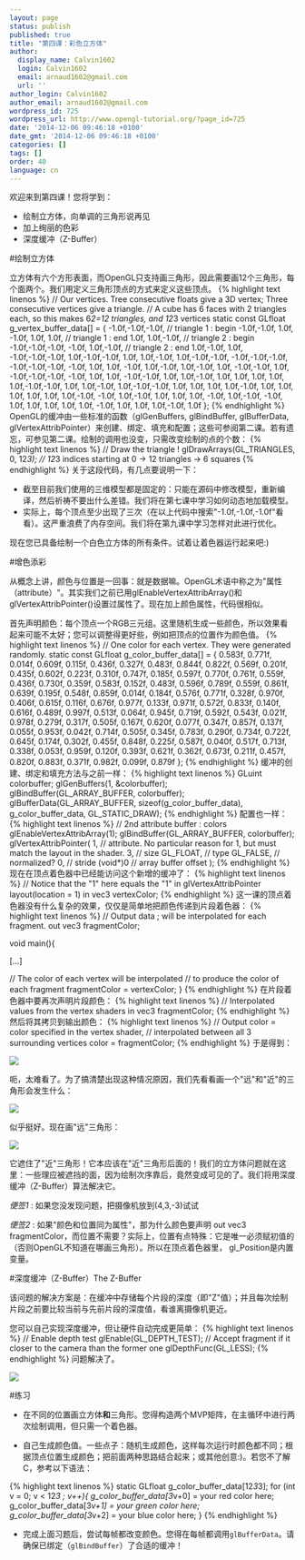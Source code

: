 ```yaml
---
layout: page
status: publish
published: true
title: "第四课：彩色立方体"
author:
  display_name: Calvin1602
  login: Calvin1602
  email: arnaud1602@gmail.com
  url: ''
author_login: Calvin1602
author_email: arnaud1602@gmail.com
wordpress_id: 725
wordpress_url: http://www.opengl-tutorial.org/?page_id=725
date: '2014-12-06 09:46:18 +0100'
date_gmt: '2014-12-06 09:46:18 +0100'
categories: []
tags: []
order: 40
language: cn
---
```


欢迎来到第四课！您将学到：

* 绘制立方体，向单调的三角形说再见
* 加上绚丽的色彩
* 深度缓冲（Z-Buffer）


#绘制立方体

立方体有六个方形表面，而OpenGL只支持画三角形，因此需要画12个三角形，每个面两个。我们用定义三角形顶点的方式来定义这些顶点。
{% highlight text linenos %}
// Our vertices. Tree consecutive floats give a 3D vertex; Three consecutive vertices give a triangle.
// A cube has 6 faces with 2 triangles each, so this makes 6*2=12 triangles, and 12*3 vertices
static const GLfloat g_vertex_buffer_data[] = {
-1.0f,-1.0f,-1.0f, // triangle 1 : begin
-1.0f,-1.0f, 1.0f,
-1.0f, 1.0f, 1.0f, // triangle 1 : end
1.0f, 1.0f,-1.0f, // triangle 2 : begin
-1.0f,-1.0f,-1.0f,
-1.0f, 1.0f,-1.0f, // triangle 2 : end
1.0f,-1.0f, 1.0f,
-1.0f,-1.0f,-1.0f,
1.0f,-1.0f,-1.0f,
1.0f, 1.0f,-1.0f,
1.0f,-1.0f,-1.0f,
-1.0f,-1.0f,-1.0f,
-1.0f,-1.0f,-1.0f,
-1.0f, 1.0f, 1.0f,
-1.0f, 1.0f,-1.0f,
1.0f,-1.0f, 1.0f,
-1.0f,-1.0f, 1.0f,
-1.0f,-1.0f,-1.0f,
-1.0f, 1.0f, 1.0f,
-1.0f,-1.0f, 1.0f,
1.0f,-1.0f, 1.0f,
1.0f, 1.0f, 1.0f,
1.0f,-1.0f,-1.0f,
1.0f, 1.0f,-1.0f,
1.0f,-1.0f,-1.0f,
1.0f, 1.0f, 1.0f,
1.0f,-1.0f, 1.0f,
1.0f, 1.0f, 1.0f,
1.0f, 1.0f,-1.0f,
-1.0f, 1.0f,-1.0f,
1.0f, 1.0f, 1.0f,
-1.0f, 1.0f,-1.0f,
-1.0f, 1.0f, 1.0f,
1.0f, 1.0f, 1.0f,
-1.0f, 1.0f, 1.0f,
1.0f,-1.0f, 1.0f
};
{% endhighlight %}
OpenGL的缓冲由一些标准的函数（glGenBuffers, glBindBuffer, glBufferData, glVertexAttribPointer）来创建、绑定、填充和配置；这些可参阅第二课。若有遗忘，可参见第二课。绘制的调用也没变，只需改变绘制的点的个数：
{% highlight text linenos %}
// Draw the triangle !
glDrawArrays(GL_TRIANGLES, 0, 12*3); // 12*3 indices starting at 0 -> 12 triangles -> 6 squares
{% endhighlight %}
关于这段代码，有几点要说明一下：

* 截至目前我们使用的三维模型都是固定的：只能在源码中修改模型，重新编译，然后祈祷不要出什么差错。我们将在第七课中学习如何动态地加载模型。
* 实际上，每个顶点至少出现了三次（在以上代码中搜索"-1.0f,-1.0f,-1.0f"看看）。这严重浪费了内存空间。我们将在第九课中学习怎样对此进行优化。

现在您已具备绘制一个白色立方体的所有条件。试着让着色器运行起来吧:)

#增色添彩

从概念上讲，颜色与位置是一回事：就是数据嘛。OpenGL术语中称之为"属性（attribute）"。其实我们之前已用glEnableVertexAttribArray()和glVertexAttribPointer()设置过属性了。现在加上颜色属性，代码很相似。

首先声明颜色：每个顶点一个RGB三元组。这里随机生成一些颜色，所以效果看起来可能不太好；您可以调整得更好些，例如把顶点的位置作为颜色值。
{% highlight text linenos %}
// One color for each vertex. They were generated randomly.
static const GLfloat g_color_buffer_data[] = {
0.583f, 0.771f, 0.014f,
0.609f, 0.115f, 0.436f,
0.327f, 0.483f, 0.844f,
0.822f, 0.569f, 0.201f,
0.435f, 0.602f, 0.223f,
0.310f, 0.747f, 0.185f,
0.597f, 0.770f, 0.761f,
0.559f, 0.436f, 0.730f,
0.359f, 0.583f, 0.152f,
0.483f, 0.596f, 0.789f,
0.559f, 0.861f, 0.639f,
0.195f, 0.548f, 0.859f,
0.014f, 0.184f, 0.576f,
0.771f, 0.328f, 0.970f,
0.406f, 0.615f, 0.116f,
0.676f, 0.977f, 0.133f,
0.971f, 0.572f, 0.833f,
0.140f, 0.616f, 0.489f,
0.997f, 0.513f, 0.064f,
0.945f, 0.719f, 0.592f,
0.543f, 0.021f, 0.978f,
0.279f, 0.317f, 0.505f,
0.167f, 0.620f, 0.077f,
0.347f, 0.857f, 0.137f,
0.055f, 0.953f, 0.042f,
0.714f, 0.505f, 0.345f,
0.783f, 0.290f, 0.734f,
0.722f, 0.645f, 0.174f,
0.302f, 0.455f, 0.848f,
0.225f, 0.587f, 0.040f,
0.517f, 0.713f, 0.338f,
0.053f, 0.959f, 0.120f,
0.393f, 0.621f, 0.362f,
0.673f, 0.211f, 0.457f,
0.820f, 0.883f, 0.371f,
0.982f, 0.099f, 0.879f
};
{% endhighlight %}
缓冲的创建、绑定和填充方法与之前一样：
{% highlight text linenos %}
GLuint colorbuffer;
glGenBuffers(1, &colorbuffer);
glBindBuffer(GL_ARRAY_BUFFER, colorbuffer);
glBufferData(GL_ARRAY_BUFFER, sizeof(g_color_buffer_data), g_color_buffer_data, GL_STATIC_DRAW);
{% endhighlight %}
配置也一样：
{% highlight text linenos %}
// 2nd attribute buffer : colors
glEnableVertexAttribArray(1);
glBindBuffer(GL_ARRAY_BUFFER, colorbuffer);
glVertexAttribPointer(
1, // attribute. No particular reason for 1, but must match the layout in the shader.
3, // size
GL_FLOAT, // type
GL_FALSE, // normalized?
0, // stride
(void*)0 // array buffer offset
);
{% endhighlight %}
现在在顶点着色器中已经能访问这个新增的缓冲了：
{% highlight text linenos %}
// Notice that the "1" here equals the "1" in glVertexAttribPointer
layout(location = 1) in vec3 vertexColor;
{% endhighlight %}
这一课的顶点着色器没有什么复杂的效果，仅仅是简单地把颜色传递到片段着色器：
{% highlight text linenos %}
// Output data ; will be interpolated for each fragment.
out vec3 fragmentColor;

void main(){

[...]

// The color of each vertex will be interpolated
// to produce the color of each fragment
fragmentColor = vertexColor;
}
{% endhighlight %}
在片段着色器中要再次声明片段颜色：
{% highlight text linenos %}
// Interpolated values from the vertex shaders
in vec3 fragmentColor;
{% endhighlight %}
然后将其拷贝到输出颜色：
{% highlight text linenos %}
// Output color = color specified in the vertex shader,
// interpolated between all 3 surrounding vertices
color = fragmentColor;
{% endhighlight %}
于是得到：

![]({{site.baseurl}}/assets/images/tuto-4-colored-cube/missing_z_buffer.png)


呃，太难看了。为了搞清楚出现这种情况原因，我们先看看画一个"远"和"近"的三角形会发生什么：

![]({{site.baseurl}}/assets/images/tuto-4-colored-cube/FarNear.png)


似乎挺好。现在画"远"三角形：

![]({{site.baseurl}}/assets/images/tuto-4-colored-cube/NearFar.png)


它遮住了"近"三角形！它本应该在"近"三角形后面的！我们的立方体问题就在这里：一些理应被遮挡的面，因为绘制次序靠后，竟然变成可见的了。我们将用深度缓冲（Z-Buffer）算法解决它。

*便签1*
: 如果您没发现问题，把摄像机放到(4,3,-3)试试

*便签2*
: 如果"颜色和位置同为属性"，那为什么颜色要声明 out vec3 fragmentColor，而位置不需要？实际上，位置有点特殊：它是唯一必须赋初值的（否则OpenGL不知道在哪画三角形）。所以在顶点着色器里， gl_Position是内置变量。

#深度缓冲（Z-Buffer）The Z-Buffer

该问题的解决方案是：在缓冲中存储每个片段的深度（即"Z"值）；并且每次绘制片段之前要比较当前与先前片段的深度值，看谁离摄像机更近。

您可以自己实现深度缓冲，但让硬件自动完成更简单：
{% highlight text linenos %}
// Enable depth test
glEnable(GL_DEPTH_TEST);
// Accept fragment if it closer to the camera than the former one
glDepthFunc(GL_LESS);
{% endhighlight %}
问题解决了。

![]({{site.baseurl}}/assets/images/tuto-4-colored-cube/one_color_per_vertex.png)


#练习


* 在不同的位置画立方体**和**三角形。您得构造两个MVP矩阵，在主循环中进行两次绘制调用，但只需一个着色器。


* 自己生成颜色值。一些点子：随机生成颜色，这样每次运行时颜色都不同；根据顶点位置生成颜色；把前面两种思路结合起来；或其他创意:)。若您不了解C，参考以下语法：

{% highlight text linenos %}
static GLfloat g_color_buffer_data[12*3*3];
for (int v = 0; v < 12*3 ; v++){
g_color_buffer_data[3*v+0] = your red color here;
g_color_buffer_data[3*v+1] = your green color here;
g_color_buffer_data[3*v+2] = your blue color here;
}
{% endhighlight %}

* 完成上面习题后，尝试每帧都改变颜色。您得在每帧都调用`glBufferData`。请确保已绑定（`glBindBuffer`）了合适的缓冲！


